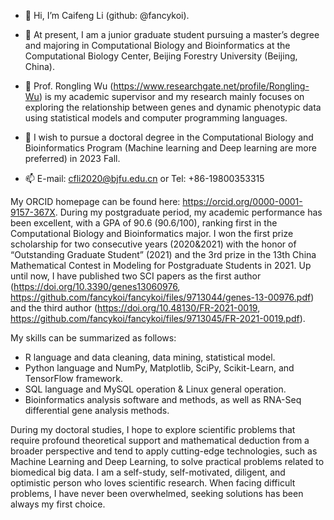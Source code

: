 

- 👋 Hi, I’m Caifeng Li (github: @fancykoi).

- 💞️ At present, I am a junior graduate student pursuing a master’s degree and majoring in Computational Biology and Bioinformatics at the Computational Biology Center, Beijing Forestry University (Beijing, China).

- 🌱 Prof. Rongling Wu (https://www.researchgate.net/profile/Rongling-Wu) is my academic supervisor and my research mainly focuses on exploring the relationship between genes and dynamic phenotypic data using statistical models and computer programming languages.

- 👀 I wish to pursue a doctoral degree in the Computational Biology and Bioinformatics Program (Machine learning and Deep learning are more preferred) in 2023 Fall.

- 📫 E-mail: cfli2020@bjfu.edu.cn or Tel: +86-19800353315



My ORCID homepage can be found here: https://orcid.org/0000-0001-9157-367X. During my postgraduate period, my academic performance has been excellent, with a GPA of 90.6 (90.6/100), ranking first in the Computational Biology and Bioinformatics major. I won the first prize scholarship for two consecutive years (2020&2021) with the honor of “Outstanding Graduate Student” (2021) and the 3rd prize in the 13th China Mathematical Contest in Modeling for Postgraduate Students in 2021. Up until now, I have published two SCI papers as the first author (https://doi.org/10.3390/genes13060976, https://github.com/fancykoi/fancykoi/files/9713044/genes-13-00976.pdf) and the third author (https://doi.org/10.48130/FR-2021-0019, https://github.com/fancykoi/fancykoi/files/9713045/FR-2021-0019.pdf).

My skills can be summarized as follows:
- R language and data cleaning, data mining, statistical model.
- Python language and NumPy, Matplotlib, SciPy, Scikit-Learn, and TensorFlow framework.
- SQL language and MySQL operation & Linux general operation.
- Bioinformatics analysis software and methods, as well as RNA-Seq differential gene analysis methods.

During my doctoral studies, I hope to explore scientific problems that require profound theoretical support and mathematical deduction from a broader perspective and tend to apply cutting-edge technologies, such as Machine Learning and Deep Learning, to solve practical problems related to biomedical big data. I am a self-study, self-motivated, diligent, and optimistic person who loves scientific research. When facing difficult problems, I have never been overwhelmed, seeking solutions has been always my first choice.

<!---
fancykoi/fancykoi is a ✨ special ✨ repository because its `README.md` (this file) appears on your GitHub profile.
You can click the Preview link to take a look at your changes.
--->
